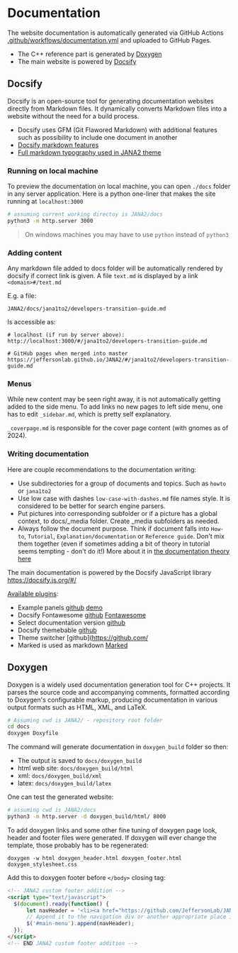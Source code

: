 # Documentation

The website documentation is automatically generated via GitHub Actions 
[.github/workflows/documentation.yml](https://github.com/JeffersonLab/JANA2/blob/master/.github/workflows/documentation.yml)
 and uploaded to GitHub Pages. 

- The C++ reference part is generated by [Doxygen](https://www.doxygen.nl)
- The main website is powered by [Docsify](https://docsify.js.org/)


## Docsify

Docsify is an open-source tool for generating documentation websites directly from Markdown files. 
It dynamically converts Markdown files into a website without the need for a build process.

- Docsify uses GFM (Git Flawored Markdown) with additional features such as possibility to include one document in another
- [Docsify markdown features](https://docsify.js.org/#/helpers?id=important-content)
- [Full markdown typography used in JANA2 theme](https://jhildenbiddle.github.io/docsify-themeable/#/markdown)



### Running on local machine

To preview the documentation on local machine, you can open `./docs` folder in any server application. 
Here is a python one-liner that makes the site running at `localhost:3000`

```bash
# assuming current working directoy is JANA2/docs 
python3 -m http.server 3000
```

> On windows machines you may have to use `python` instead of `python3`



### Adding content

Any markdown file added to docs folder will be automatically rendered by docsify if correct link is given. 
A file `text.md` is displayed by a link `<domain>#/text.md`

E.g. a file:

``` 
JANA2/docs/jana1to2/developers-transition-guide.md
```

Is accessible as:

```
# localhost (if run by server above): 
http://localhost:3000/#/jana1to2/developers-transition-guide.md

# GitHub pages when merged into master
https://jeffersonlab.github.io/JANA2/#/jana1to2/developers-transition-guide.md
```

### Menus

While new content may be seen right away, it is not automatically getting added to the side menu. 
To add links no new pages to left side menu, one has to edit `_sidebar.md`, which is pretty self explanatory. 

`_coverpage.md` is responsible for the cover page content (with gnomes as of 2024). 


### Writing documentation

Here are couple recommendations to the documentation writing: 


- Use subdirectories for a group of documents and topics. Such as `howto` or `jana1to2`
- Use low case with dashes `low-case-with-dashes.md` file names style. It is considered to be better for search engine parsers. 
- Put pictures into corresponding subfolder or if a picture has a global context, to docs/_media folder. Create _media subfolders as needed. 
- Always follow the document purpose. Think if document falls into `How-to`, `Tutorial`,  `Explanation/documentation` or `Reference guide`. 
  Don't mix them together (even if sometimes adding a bit of theory in tutorial seems tempting - don't do it!)
  More about it in [the documentation theory here](https://docs.divio.com/documentation-system/)




The main documentation is powered by the Docsify JavaScript library https://docsify.js.org/#/

[Available plugins](https://docsify-theme-github.vercel.app/#/awesome?id=plugins):

- Example panels [github](https://github.com/VagnerDomingues/docsify-example-panels) [demo](https://vagnerdomingues.github.io/docsify-example-panels/#/)
- Docsify Fontawesome [github](https://github.com/erickjx/docsify-fontawesome) [Fontawesome](https://fontawesome.com/)
- Select documentation version [github](https://github.com/UliGall/docsify-versioned-plugin)
- Docsify themebable [github](https://jhildenbiddle.github.io/docsify-themeable/#/)
- Theme switcher [github](https://github.com/
- Marked is used as markdown [Marked](https://github.com/markedjs/marked)


## Doxygen

Doxygen is a widely used documentation generation tool for C++ projects. 
It parses the source code and accompanying comments, formatted according to Doxygen's configurable markup, 
producing documentation in various output formats such as HTML, XML, and LaTeX.

```bash
# Assuming cwd is JANA2/ - repository root folder
cd docs
doxygen Doxyfile
```

The command will generate documentation in `doxygen_build` folder so then:

- The output is saved to `docs/doxygen_build`
- html web site: `docs/doxygen_build/html`
- xml: `docs/doxygen_build/xml`
- latex: `docs/doxygen_build/latex`

One can test the generated website: 

```bash
# assuming cwd is JANA2/docs 
python3 -m http.server -d doxygen_build/html/ 8000
```

To add doxygen links and some other fine tuning of doxygen page look, 
header and footer files were generated. If doxygen will ever change the template, 
those probably has to be regenerated: 

```
doxygen -w html doxygen_header.html doxygen_footer.html doxygen_stylesheet.css
```

Add this to doxygen footer before `</body>` closing tag: 

```html
<!-- JANA2 custom footer addition -->
<script type="text/javascript">
  $(document).ready(function() {
      let navHeader = '<li><a href="https://github.com/JeffersonLab/JANA2" target="_blank">Project GitHUB</a></li>';
      // Append it to the navigation div or another appropriate place in the menu
      $('#main-menu').append(navHeader);
  });
</script>
<!-- END JANA2 custom footer addition -->
```

